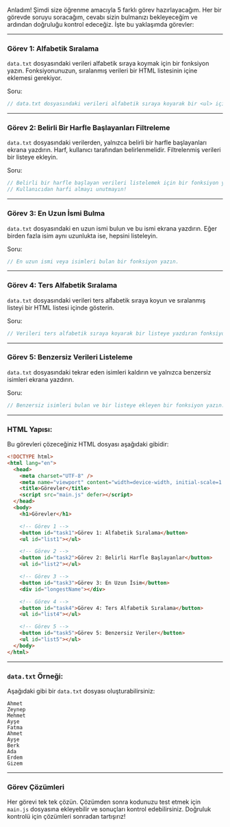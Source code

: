 Anladım! Şimdi size öğrenme amacıyla 5 farklı görev hazırlayacağım. Her bir görevde soruyu soracağım, cevabı sizin bulmanızı bekleyeceğim ve ardından doğruluğu kontrol edeceğiz. İşte bu yaklaşımda görevler:

---

### **Görev 1: Alfabetik Sıralama**

`data.txt` dosyasındaki verileri alfabetik sıraya koymak için bir fonksiyon yazın. Fonksiyonunuzun, sıralanmış verileri bir HTML listesinin içine eklemesi gerekiyor.

Soru:
```javascript
// data.txt dosyasındaki verileri alfabetik sıraya koyarak bir <ul> içine yazdıran fonksiyonu yazın.
```

---

### **Görev 2: Belirli Bir Harfle Başlayanları Filtreleme**

`data.txt` dosyasındaki verilerden, yalnızca belirli bir harfle başlayanları ekrana yazdırın. Harf, kullanıcı tarafından belirlenmelidir. Filtrelenmiş verileri bir listeye ekleyin.

Soru:
```javascript
// Belirli bir harfle başlayan verileri listelemek için bir fonksiyon yazın.
// Kullanıcıdan harfi almayı unutmayın!
```

---

### **Görev 3: En Uzun İsmi Bulma**

`data.txt` dosyasındaki en uzun ismi bulun ve bu ismi ekrana yazdırın. Eğer birden fazla isim aynı uzunlukta ise, hepsini listeleyin.

Soru:
```javascript
// En uzun ismi veya isimleri bulan bir fonksiyon yazın.
```

---

### **Görev 4: Ters Alfabetik Sıralama**

`data.txt` dosyasındaki verileri ters alfabetik sıraya koyun ve sıralanmış listeyi bir HTML listesi içinde gösterin.

Soru:
```javascript
// Verileri ters alfabetik sıraya koyarak bir listeye yazdıran fonksiyon yazın.
```

---

### **Görev 5: Benzersiz Verileri Listeleme**

`data.txt` dosyasındaki tekrar eden isimleri kaldırın ve yalnızca benzersiz isimleri ekrana yazdırın.

Soru:
```javascript
// Benzersiz isimleri bulan ve bir listeye ekleyen bir fonksiyon yazın.
```

---

### **HTML Yapısı:**
Bu görevleri çözeceğiniz HTML dosyası aşağıdaki gibidir:

```html
<!DOCTYPE html>
<html lang="en">
  <head>
    <meta charset="UTF-8" />
    <meta name="viewport" content="width=device-width, initial-scale=1.0" />
    <title>Görevler</title>
    <script src="main.js" defer></script>
  </head>
  <body>
    <h1>Görevler</h1>

    <!-- Görev 1 -->
    <button id="task1">Görev 1: Alfabetik Sıralama</button>
    <ul id="list1"></ul>

    <!-- Görev 2 -->
    <button id="task2">Görev 2: Belirli Harfle Başlayanlar</button>
    <ul id="list2"></ul>

    <!-- Görev 3 -->
    <button id="task3">Görev 3: En Uzun İsim</button>
    <div id="longestName"></div>

    <!-- Görev 4 -->
    <button id="task4">Görev 4: Ters Alfabetik Sıralama</button>
    <ul id="list4"></ul>

    <!-- Görev 5 -->
    <button id="task5">Görev 5: Benzersiz Veriler</button>
    <ul id="list5"></ul>
  </body>
</html>
```

---

### **`data.txt` Örneği:**
Aşağıdaki gibi bir `data.txt` dosyası oluşturabilirsiniz:

```
Ahmet
Zeynep
Mehmet
Ayşe
Fatma
Ahmet
Ayşe
Berk
Ada
Erdem
Gizem
```

---

### **Görev Çözümleri**
Her görevi tek tek çözün. Çözümden sonra kodunuzu test etmek için `main.js` dosyasına ekleyebilir ve sonuçları kontrol edebilirsiniz. Doğruluk kontrolü için çözümleri sonradan tartışırız!